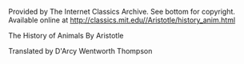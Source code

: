 Provided by The Internet Classics Archive.
See bottom for copyright.
Available online at     http://classics.mit.edu//Aristotle/history_anim.html

The History of Animals By Aristotle



Translated by D'Arcy Wentworth Thompson

